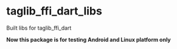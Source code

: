 # taglib_ffi_dart_libs

Built libs for taglib_ffi_dart

**Now this package is for testing Android and Linux platform only**

